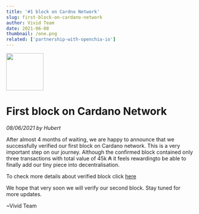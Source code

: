 ```yaml
---
title: '#1 block on Cardno Network'
slug: first-block-on-cardano-network
author: Vivid Team
date: 2021-06-08
thumbnail: /one.png
related: ['partnership-with-openchia-io']
---
```


<div class="d-flex align-center mb-4">
  <img width="100" height="100" src="/one.png" class="mr-4">
  <h1 class="d-inline-block mb-0 text-left">First block on Cardano Network</h1>
</div>

<i class="mb-4">08/06/2021 by Hubert</i>

After almost 4 months of waiting, we are happy to announce that we successfully verified
our first block on Cardano network. This is a very important step on our journey. Although
the confirmed block contained only three transactions with total value of 45k ₳ it feels
rewardingto be able to finally add our tiny piece into decentralisation.

To check more details about verified block click [here](https://cardanoscan.io/transactions?blockHeight=5823813)

We hope that very soon we will verify our second block. Stay tuned for more updates.

~Vivid Team
